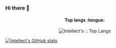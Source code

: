 ### Hi there 👋

<h4 align="center">Top langs :tongue:</h4>

<p align="center"><img src="https://github-readme-stats.vercel.app/api/top-langs/?username=intellect4all&langs_count=10&theme=tokyonight&layout=compact" alt="Intellect's :: Top Langs" /></p>

[![Intellect's GitHub stats](https://github-readme-stats.vercel.app/api?username=intellect4all&count_private=true)](https://github.com/anuraghazra/github-readme-stats)

<!--
**intellect4all/intellect4all** is a ✨ _special_ ✨ repository because its `README.md` (this file) appears on your GitHub profile.

Here are some ideas to get you started:

- 🔭 I’m currently working on ...
- 🌱 I’m currently learning ...
- 👯 I’m looking to collaborate on ...
- 🤔 I’m looking for help with ...
- 💬 Ask me about ...
- 📫 How to reach me: ...
- 😄 Pronouns: ...
- ⚡ Fun fact: ...
-->
